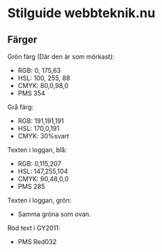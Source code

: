 # Stilguide webbteknik.nu

## Färger
Grön färg (Där den är som mörkast):
 - RGB: 0, 175,63
 - HSL: 100, 255, 88
 - CMYK: 80,0,98,0
 - PMS 354

Grå färg:
 - RGB: 191,191,191
 - HSL: 170,0,191
 - CMYK: 30%svart

Texten i loggan, blå:
 - RGB: 0,115,207
 - HSL: 147,255,104
 - CMYK: 90,48,0,0
 - PMS 285

Texten i loggan, grön:
 - Samma gröna som ovan.

Röd text i GY2011:
 - PMS Red032

